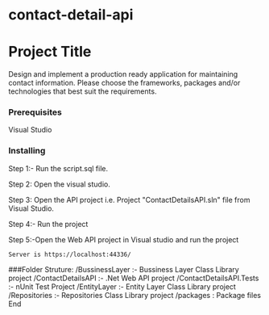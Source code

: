 # contact-detail-api
# Project Title

Design and implement a production ready application for maintaining contact information. Please choose the frameworks, packages and/or technologies that best suit the requirements. 

### Prerequisites
Visual Studio

### Installing
Step 1:- Run the script.sql file.

Step 2:  Open the visual studio.

Step 3: Open the API project i.e. Project  "ContactDetailsAPI.sln" file from Visual Studio.

Step 4:- Run the project

Step 5:-Open the Web API project in Visual studio and run the project

	Server is https://localhost:44336/

###Folder Struture:
   /BussinessLayer  :-  Bussiness Layer Class Library project
   /ContactDetailsAPI :- .Net Web API project
   /ContactDetailsAPI.Tests :- nUnit Test Project
   /EntityLayer :- Entity Layer Class Library project
   /Repositories :- Repositories Class Library project
   /packages : Package files
End 


